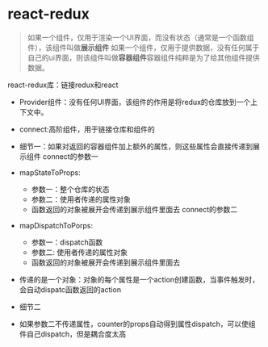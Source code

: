 # react-redux


>如果一个组件，仅用于渲染一个UI界面，而没有状态（通常是一个函数组件），该组件叫做**展示组件**
>如果一个组件，仅用于提供数据，没有任何属于自己的ui界面，则该组件叫做**容器组件**容器组件纯粹是为了给其他组件提供数据。

react-redux库：链接redux和react
- Provider组件：没有任何UI界面，该组件的作用是将redux的仓库放到一个上下文中。
- connect:高阶组件，用于链接仓库和组件的

- 细节一：如果对返回的容器组件加上额外的属性，则这些属性会直接传递到展示组件
connect的参数一
- mapStateToProps:
    - 参数一：整个仓库的状态
    - 参数二：使用者传递的属性对象
    - 函数返回的对象被展开会传递到展示组件里面去
connect的参数二
- mapDispatchToPorps:
    - 参数一：dispatch函数
    - 参数二: 使用者传递的属性对象
    - 函数返回的对象被展开会传递到展示组件里面去
- 传递的是一个对象：对象的每个属性是一个action创建函数，当事件触发时，会自动dispatc函数返回的action

- 细节二
- 如果参数二不传递属性，counter的props自动得到属性dispatch，可以使组件自己dispatch，但是耦合度太高
    
